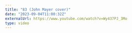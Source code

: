 ```yaml
---
title: "83 (John Mayer cover)"
date: "2023-09-04T11:00:32Z"
externalUrl: https://www.youtube.com/watch?v=Wy437PJ_3Mo
type: video
---
```

